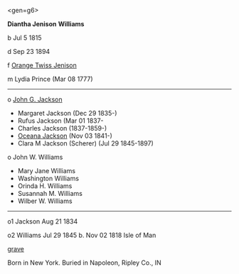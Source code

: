 <gen=g6>

<b>Diantha Jenison</b> <b>Williams</b>

b Jul 5 1815

d Sep 23 1894

f [Orange Twiss Jenison](../g7/orange_twiss_jenison.md)

m Lydia Prince (Mar 08 1777)

<hr>

o [John G. Jackson](john_jackson.md)

- Margaret Jackson (Dec 29 1835-)
- Rufus Jackson (Mar 01 1837-
- Charles Jackson (1837-1859-)
- [Oceana Jackson](../g5/oceana_jackson.md) (Nov 03 1841-)
- Clara M Jackson (Scherer) (Jul 29 1845-1897)

o John W. Williams 

- Mary Jane Williams
- Washington Williams
- Orinda H. Williams
- Susannah M. Williams
- Wilber W. Williams

<hr>

o1 Jackson Aug 21 1834

o2 Williams Jul 29 1845 b. Nov 02 1818 Isle of Man

[grave](https://www.findagrave.com/memorial/66513796/diantha-williams)

Born in New York.  Buried in Napoleon, Ripley Co., IN

